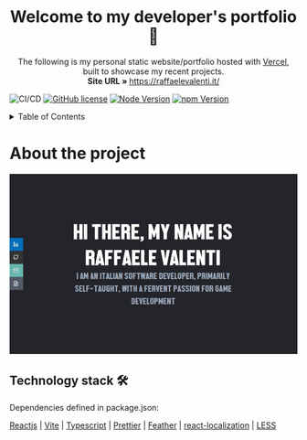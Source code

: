 <p align="center">
  <h1 align="center">Welcome to my developer's portfolio 🤙</h1>

  <p align="center">
    The following is my personal static website/portfolio hosted with <a href="https://vercel.com/">Vercel</a>, built to showcase my recent projects. 
    <br/>
    <strong>Site URL » </strong> 
    <a href="https://raffaelevalenti.it/">https://raffaelevalenti.it/</a>
  </p>
</p>

![CI/CD](https://vercelbadge.vercel.app/api/raffitheo/portfolio?style=for-the-badge)
[![GitHub license](https://img.shields.io/github/license/raffitheo/portfolio?style=for-the-badge)](https://github.com/raffitheo/portfolio/blob/master/LICENSE)
[![Node Version](https://img.shields.io/static/v1?label=Node&message=^20.14.0&color=026e00&style=for-the-badge)](https://nodejs.org)
[![npm Version](https://img.shields.io/static/v1?label=npm&message=^10.7.0&color=cb0000&style=for-the-badge)](https://nodejs.org)

<details>
  <summary>Table of Contents</summary>
  <ol>
    <li>
      <a href="#about-the-project">About the project</a>
    </li>
    <li>
        <a href="#technology-stack-">Technology Stack 🛠️</a>
    </li>
  </ol>
</details>

# About the project

[![Site preview](/READMEdocs/social-image.png)](https://raffaelevalenti.it/)

## Technology stack 🛠️

Dependencies defined in package.json:

[Reactjs](https://reactjs.org/)
| [Vite](https://vitejs.dev/)
| [Typescript](https://www.typescriptlang.org/)
| [Prettier](https://prettier.io/)
| [Feather](https://feathericons.com/)
| [react-localization](https://www.npmjs.com/package/react-localization)
| [LESS](https://lesscss.org/)